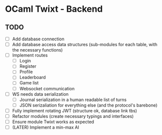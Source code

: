 # OCaml Twixt - Backend

## TODO
- [ ] Add database connection
- [ ] Add database access data structures (sub-modules for each table, with the necessary functions)
- [ ] Implement routes
    - [ ] Login
    - [ ] Register
    - [ ] Profile
    - [ ] Leaderboard
    - [ ] Game list
    - [ ] Websocket communication
- [ ] WS needs data serialization
    - [ ] Journal serialization in a human readable list of turns
    - [ ] JSON serizaliation for everything else (and the protocol's barebone)
- [ ] Fully implement rotating JWT (structure ok, database link tbs)
- [ ] Refactor modules (create necessary typings and interfaces)
- [ ] Ensure module Twixt works as expected
- [ ] (LATER) Implement a min-max AI
